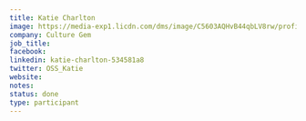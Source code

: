 ```yaml
---
title: Katie Charlton
image: https://media-exp1.licdn.com/dms/image/C5603AQHvB44qbLV8rw/profile-displayphoto-shrink_800_800/0/1607434395769?e=1637193600&v=beta&t=WSM9JwUP6DD5Q-VDFP3-co-lTPnwCR40SwCI0yR_flw
company: Culture Gem
job_title: 
facebook:
linkedin: katie-charlton-534581a8
twitter: OSS_Katie
website:
notes:
status: done
type: participant
---
```


<!-- put more details about participant here -->
